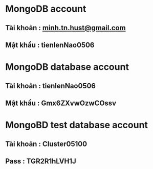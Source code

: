 # MongoDB account
## Tài khoản : minh.tn.hust@gmail.com
## Mật khẩu : tienlenNao0506

# MongoDB database account
## Tài khoản : tienlenNao0506
## Mật khẩu : Gmx6ZXvwOzwCOssv


# MongoBD test database account
## Tài khoản : Cluster05100
## Pass : TGR2R1hLVH1J

